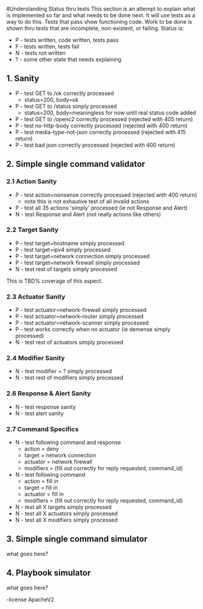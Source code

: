 #Understanding Status thru tests
This section is an attempt to explain what is implemented so far 
and what needs to be done next.
It will use tests as a way to do this.
Tests that pass show functioning code.
Work to be done is shown thru tests that are incomplete, non-existent, or failing.
Status is:
- P - tests written, code written, tests pass
- F - tests written, tests fail
- N - tests not written
- ? - some other state that needs explaining

## 1. Sanity

- P - test GET to /ok correctly processed
   * status=200, body=ok
- P - test GET to /status simply processed 
   * status=200, body=meaningless for now until real status code added
- P - test GET to /openc2 correctly processed (rejected with 405 return)
- P - test no-http-body correctly processed (rejected with 400 return)
- P - test media-type-not-json correctly processed (rejected with 415 return)
- P - test bad json correctly processed (rejected with 400 return)

## 2. Simple single command validator

### 2.1 Action Sanity
- P - test action=nonsense correctly processed (rejected with 400 return)
   * note this is not exhautive test of all invalid actions
- P - test all 35 actions 'simply' processed (ie not Response and Alert)
- N - test Response and Alert (not really actions like others)

### 2.2 Target Sanity
- P - test target=hostname simply processed
- P - test target=ipv4 simply processed
- P - test target=network connection simply processed
- P - test target=network firewall simply processed
- N - test rest of targets simply processed

This is TBD% coverage of this aspect.

### 2.3 Actuator Sanity
- P - test actuator=network-firewall simply processed
- P - test actuator=network-router simply processed
- P - test actuator=network-scanner simply processed
- P - test works correctly when no actuator (ie demense simply processed)
- N - test rest of actuators simply processed

### 2.4 Modifier Sanity
- N - test modifier = ? simply processed
- N - test rest of modifiers simply processed

### 2.6 Response & Alert Sanity
- N - test response sanity
- N - test alert sanity

### 2.7 Command Specifics
- N - test following command and response
   * action =  deny
   * target = network connection
   * actuator = network firewall
   * modifiers = (fill out correctly for reply requested, command_id)
- N - test following command
   * action =  fill in
   * target = fill in
   * actuator = fill in
   * modifiers = (fill out correctly for reply requested, command_id)
- N - test all X targets simply processed
- N - test all X actuators simply processed
- N - test all X modifiers simply processed

## 3. Simple single command simulator
what goes here?

## 4. Playbook simulator
what goes here?

-license ApacheV2 
